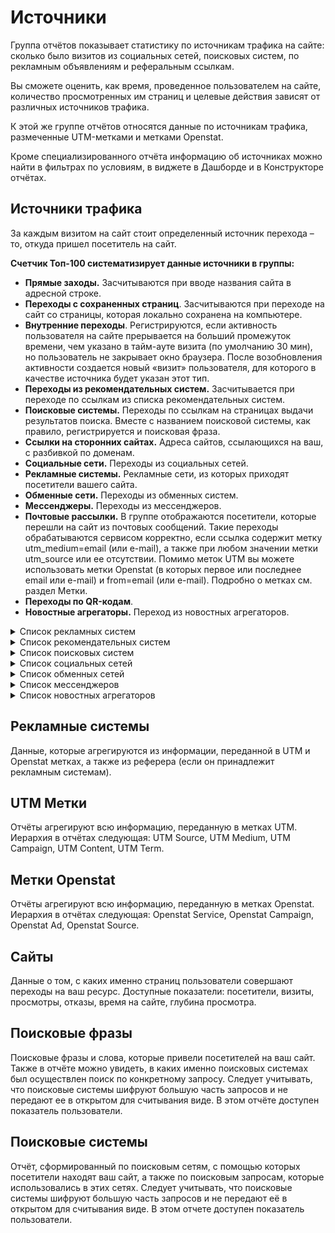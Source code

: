 # Источники

Группа отчётов показывает статистику по источникам трафика на сайте: сколько было визитов из социальных сетей, поисковых систем, по рекламным объявлениям и реферальным ссылкам.

Вы сможете оценить, как время, проведенное пользователем на сайте, количество просмотренных им страниц и целевые действия зависят от различных источников трафика.

К этой же группе отчётов относятся данные по источникам трафика, размеченные UTM-метками и метками Openstat.

Кроме специализированного отчёта информацию об источниках можно найти в фильтрах по условиям, в виджете в Дашборде и в Конструкторе отчётах.

## Источники трафика

За каждым визитом на сайт стоит определенный источник перехода – то, откуда пришел посетитель на сайт.

**Счетчик Топ-100 систематизирует данные источники в группы:**

* **Прямые заходы.** Засчитываются при вводе названия сайта в адресной строке.
* **Переходы с сохраненных страниц**. Засчитываются при переходе на сайт со страницы, которая локально сохранена на компьютере.
* **Внутренние переходы**. Регистрируются, если активность пользователя на сайте прерывается на больший промежуток времени, чем указано в тайм-ауте визита (по умолчанию 30 мин), но пользователь не закрывает окно браузера. После возобновления активности создается новый «визит» пользователя, для которого в качестве источника будет указан этот тип.
* **Переходы из рекомендательных систем.** Засчитывается при переходе по ссылкам из списка рекомендательных систем.
* **Поисковые системы.** Переходы по ссылкам на страницах выдачи результатов поиска. Вместе с названием поисковой системы, как правило, регистрируется и поисковая фраза.
* **Ссылки на сторонних сайтах.** Адреса сайтов, ссылающихся на ваш, с разбивкой по доменам.
* **Социальные сети.** Переходы из социальных сетей.
* **Рекламные системы.** Рекламные сети, из которых приходят посетители вашего сайта.
* **Обменные сети.** Переходы из обменных систем.
* **Мессенджеры.** Переходы из мессенджеров.
* **Почтовые рассылки.** В группе отображаются посетители, которые перешли на сайт из почтовых сообщений. Такие переходы обрабатываются сервисом корректно, если ссылка содержит метку utm\_medium=email (или e-mail), а также при любом значении метки utm\_source или ее отсутствии. Помимо меток UTM вы можете использовать метки Openstat (в которых первое или последнее email или e-mail) и from=email (или e-mail). Подробно о метках см. раздел Метки.
* **Переходы по QR-кодам**.
* **Новостные агрегаторы.** Переход из новостных агрегаторов.

<details>

<summary>Список рекламных систем</summary>

Adfox;

Admitad;

AdNews;&#x20;

ADNous;&#x20;

AdRiver;&#x20;

Advmaker; &#x20;

Апорт;&#x20;

Avito Промо;&#x20;

Avito Контекст;&#x20;

AWAPS;&#x20;

Begun;&#x20;

Bing Ads;&#x20;

B2BContext;&#x20;

Criteo;&#x20;

DirectAdvert;&#x20;

DriveNetwork;&#x20;

Facebook\*;&#x20;

Giraff.io;&#x20;

Google;&#x20;

Instagram\*;&#x20;

Каванга;&#x20;

Ladycenter;&#x20;

ЛинкРу;&#x20;

Magna Context;&#x20;

МаркетГид;

Medialand;

Google Merchant;

Мой Мир;&#x20;

NNN;&#x20;

Одноклассники;

Price;&#x20;

PRRE;

RTB House;

Target (myTarget);

Sberads;&#x20;

Taboola;&#x20;

TikTok;&#x20;

Товары Mail.ru;&#x20;

RORER;&#x20;

tTarget;&#x20;

Украинская Баннерная Сеть;&#x20;

Videonow;&#x20;

ВКонтакте;&#x20;

Whisla;&#x20;

Яндекс;&#x20;

YouTube;&#x20;

Рамблер;

Сбер;

Soloway;

MediaSniper;

Банки.ру;

Digital Alliance;

Avito;

2ГИС;

Билайн;

Gismeteo;

MRG;

РБК;

Другая система.



\*Запрещен на территории Российской Федерации.

</details>

<details>

<summary>Список рекомендательных систем</summary>

Яндекс Дзен;

Рамблер;

МирТесен;

Flipboard;

Google Discover;

Opera Personal News;

Pulse;

Sony;

Toutiao.

</details>

<details>

<summary>Список поисковых систем</summary>

Google;

Google Mobile App;

Google CSE;

Яндекс;

Mail;

Bing;

Рамблер;

Alhea;

All;

Ask;

Baidu;

Biglobe;

Coc Coc;

Daum;

DuckDuckGo;

Ecosia;

Exalead;

GMX Search Engine;

HotBot;

I.ua;

KAZ.KZ;

Kvasir;

Lycos;

Meta;

Metabot;

Najdi;

NAVER;

Nigma;

Tut;

SAPO;

1&1 Search Engine;

Seznam;

Seznam.cz;

so.360;

sogou.com;

Startpagina;

wp.pl;

Yahoo;

Zapmeta;

Спутник.

</details>

<details>

<summary>Список социальных сетей</summary>

Facebook\*;

Вконтакте;

Twitter;

Одноклассники;

LiveJournal;

Google+;

Мой Мир;

LinkedIn;

Instagram\*;

Delicious;

Tumblr;

Pinterest;

Reddit;

StumbleUpon;

Другая социальная сеть.



\*Запрещен на территории Российской Федерации.

</details>

<details>

<summary>Список обменных сетей</summary>

СМИ24;

СМИ2;

Infox;

Pulse (Mail.ru);

Howto News;

Лента;

РИА Новости;

Другие системы.

</details>

<details>

<summary>Список мессенджеров</summary>

Skype;

Telegram;

Viber;

WeChat;

WhatsApp;

Другой мессенджер.

</details>

<details>

<summary>Список новостных агрегаторов</summary>

Mail;

Google;

Яндекс.

</details>

## Рекламные системы

Данные, которые агрегируются из информации, переданной в UTM и Openstat метках, а также из реферера (если он принадлежит рекламным системам).

## **UTM Метки**

Отчёты агрегируют всю информацию, переданную в метках UTM. Иерархия в отчётах следующая: UTM Source, UTM Medium, UTM Campaign, UTM Content, UTM Term.

## Метки Openstat

Отчёты агрегируют всю информацию, переданную в метках Openstat. Иерархия в отчётах следующая: Openstat Service, Openstat Campaign, Openstat Ad, Openstat Source.

## Сайты

Данные о том, с каких именно страниц пользователи совершают переходы на ваш ресурс. Доступные показатели: посетители, визиты, просмотры, отказы, время на сайте, глубина просмотра.

## Поисковые фразы

Поисковые фразы и слова, которые привели посетителей на ваш сайт. Также в отчёте можно увидеть, в каких именно поисковых системах был осуществлен поиск по конкретному запросу. Следует учитывать, что поисковые системы шифруют большую часть запросов и не передают ее в открытом для считывания виде. В этом отчёте доступен показатель пользователи.

## Поисковые системы

Отчёт, сформированный по поисковым сетям, с помощью которых посетители находят ваш сайт, а также по поисковым запросам, которые использовались в этих сетях. Следует учитывать, что поисковые системы шифруют большую часть запросов и не передают её в открытом для считывания виде. В этом отчете доступен показатель пользователи.
